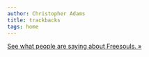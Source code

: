 ```yaml
---
author: Christopher Adams
title: trackbacks
tags: home
---
```


<a href="http://freesouls.cc/what-people-are-saying-about-freesouls.html">See what people are saying about Freesouls.&nbsp;&raquo;</a>


